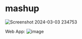 # mashup


![Screenshot 2024-03-03 234753](https://github.com/RiyaRaizada/mashup/assets/88757064/84636b5d-63d5-45af-9b63-85afa0305fb4)

Web App:
![image](https://github.com/RiyaRaizada/mashup/assets/88757064/c2a4c30d-c57b-4a35-a43b-d5b98f1a9b81)
